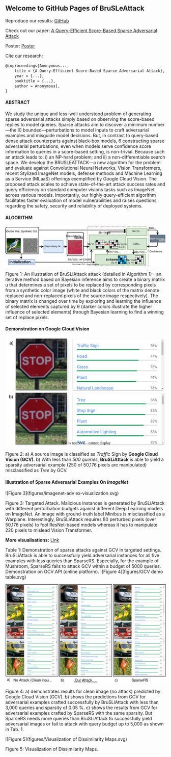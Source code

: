 ## Welcome to GitHub Pages of BruSLeAttack

Reproduce our results: [GitHub](https://github.com/BruSLiAttack/BruSLiAttack.github.io)

Check out our paper: [A Query-Efficient Score-Based Sparse Adversarial Attack](https://...)

Poster: [Poster](...)

Cite our research: 
```
@inproceedings{Anonymous...,
    title = {A Query-Efficient Score-Based Sparse Adversarial Attack},
    year = {...},
    booktitle = {...},
    author = Anonymous},
}
```

#### ABSTRACT

We study the unique and less-well understood problem of generating sparse adversarial attacks simply based on observing the score-based replies to model queries. Sparse attacks aim to discover a minimum number—the l0 bounded—perturbations to model inputs to craft adversarial examples and misguide model decisions. But, in contrast to query-based dense attack counterparts against black-box models, 6 constructing sparse adversarial perturbations, even when models serve confidence score information to queries in a score-based setting, is non-trivial. Because such an attack leads to: i) an NP-hard problem; and ii) a non-differentiable search space. We develop the BRUSLEATTACK—a new algorithm for the problem and evaluate against Convolutional Neural Networks, Vision Transformers, recent Stylized ImageNet models, defense methods and Machine Learning as a Service (MLaaS) offerings exemplified by Google Cloud Vision. The proposed attack scales to achieve state-of-the-art attack success rates and query efficiency on standard computer visions tasks such as ImageNet across various models. Importantly, our highly query-efficient algorithm facilitates faster evaluation of model vulnerabilities and raises questions regarding the safety, security and reliability of deployed systems.

#### ALGORITHM

![Figure 1](figures/method_diagram.svg)

Figure 1: An illustration of BruSLiAttack attack (detailed in Algorithm 1)—an iterative method based on Bayesian inference aims to create a binary matrix u that determines a set of pixels to be replaced by corresponding pixels from a synthetic color image (white and black colors of the matrix denote replaced and non-replaced pixels of the source image respectively). The binary matrix is changed over time by exploring and learning the influence of selected elements captured by θ (darker colors illustrate the higher influence of selected elements) through Bayesian learning to find a winning set of replace pixels.

#### Demonstration on Google Cloud Vision
![Figure 2](figures/gcv_example_stop_sign_small.svg)

Figure 2: a) A source image is classified as _Traffic_ Sign by __Google Cloud Vision (GCV)__. b) With less than _500 queries_, __BruSLiAttack__ is able to yield a sparsity adversarial example (250 of 50,176 pixels are manipulated) misclassified as _Tree_ by GCV.

#### Illustration of Sparse Adversarial Examples On _ImageNet_

![Figure 3](figures/imagenet-adv ex-visualization.svg)

Figure  3: Targeted Attack. Malicious instances is generated by BruSLiAttack with different perturbation budgets against different Deep Learning models on ImageNet. An image with ground-truth label Minibus is misclassified as a Warplane. Interestingly, BruSLiAttack requires 80 perturbed pixels (over 50,176 pixels) to fool ResNet-based models whereas it has to manipulate 220 pixels to mislead Vision Transformer.

__More visualisations:__ [Link](https://nbviewer.org/github/BruSLiAttack/BruSLiAttack.github.io/blob/main/Visualisation.ipynb)

Table 1: Demonstration of sparse attacks against GCV in targeted settings. BruSLiAttack is able to successfully yield adversarial instances for all five examples with less queries than SparseRS. Especially, for the example of Mushroom, SparseRS fails to attack GCV within a budget of 5000 queries. Demonstration on GCV API (online platform).
![Figure 4](figures/GCV demo table.svg)

![Figure 4a](figures/gcv-demonstration.svg)

Figure  4: a) demonstrates results for clean image (no attack) predicted by Google Cloud Vision (GCV). b) shows the predictions from GCV for adversarial examples crafted successfully by BruSLiAttack with less than 3,000 queries and sparsity of 0.05 %. c) shows the results from GCV for adversarial examples crafted by SparseRS with the same sparsity. But SparseRS needs more queries than BruSLiAttack to successfully yield adversarial images or fail to attack with query budget up to 5,000 as shown in Tab. 1.

![Figure 5](figures/Visualization of Dissimilarity Maps.svg)

Figure  5: Visualization of Dissimilarity Maps.
